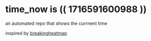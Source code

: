 # time_now is (( 1716591600988 ))

an automated repo that shows the currnent time

inspired by [breakingheatmap](https://github.com/breakingheatmap/breakingheatmap)